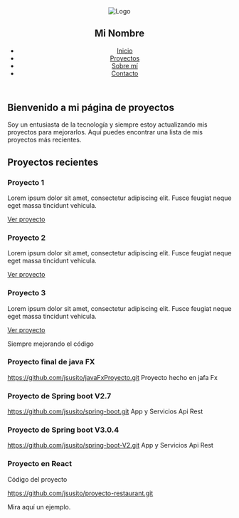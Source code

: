 <!DOCTYPE html>
<html lang="es">
<head>
  <meta charset="UTF-8">
  <meta name="viewport" content="width=device-width, initial-scale=1.0">
  <style>
  /* Estilos generales */

* {
  box-sizing: border-box;
  margin: 0;
  padding: 0;
}

body {
  font-family: Arial, sans-serif;
  font-size: 16px;
  line-height: 1.5;
  background-color: #f9f9f9;
  color: #333;
}

a {
  text-decoration: none;
  color: #333;
}

img {
  max-width: 100%;
  height: auto;
}

/* Encabezado */

header {
  background-color: #fff;
  box-shadow: 0 2px 5px rgba(0,0,0,0.1);
  position: fixed;
  top: 0;
  left: 0;
  width: 100%;
  z-index: 9999;
}

nav {
  display: flex;
  justify-content: space-between;
  align-items: center;
  max-width: 1200px;
  margin: 0 auto;
  padding: 20px;
}

nav ul {
  display: flex;
  list-style: none;
}

nav li {
  margin-left: 20px;
}

nav a {
  font-weight: bold;
  padding: 10px;
  border-radius: 5px;
  transition: background-color 0.2s ease;
}

nav a:hover {
  background-color: #ddd;
}

.logo {
  display: flex;
  align-items: center;
}

.logo h1 {
  font-size: 24px;
  margin-left: 10px;
}

/* Sección de introducción */

.intro {
  max-width: 1200px;
  margin: 100px auto;
  text-align: center;
}

.intro h2 {
  font-size: 36px;
  margin-bottom: 20px;
}

.intro p {
  font-size: 18px;
  line-height: 1.5;
  margin-bottom: 40px;
}

/* Sección de proyectos */

.projects {
  max-width: 1200px;
  margin: 0 auto;
  padding: 40px;
}

.projects h2 {
  font-size: 24px;
  margin-bottom: 20px;
}

.project {
  border: 1px solid #ddd;
  padding: 20px;
  border-radius: 5px;
  margin-bottom: 20px;
}

.project h3 {
  font-size: 18px;
  margin-bottom: 10px;
}

.project p {
  font-size: 16px;
  line-height: 1.5;
  margin-bottom: 20px;
}

.btn {
  display: inline-block;
  background-color: #333;
  color: #fff;
  padding: 10px 20px;
  border-radius: 5px;
  transition: background-color 0.2s ease;
}

.btn:hover {
  background-color: #000;
}

/* Pie de página */

footer {
  background-color: #fff;
  padding: 20px;
  text-align: center;
  margin-top: 40px;
  box-shadow: 0 -2px 5px rgba(0,0,0,0.1);
}

footer p {
  font-size: 16px;
  margin-bottom: 0;
  color: #666;
}

 </style>
  
  <link rel="icon" type="image/png" href="favicon.png">
</head>
<body>
  <header>
    <nav>
      <div class="logo">
        <img src="logo.png" alt="Logo">
        <h1>Mi Nombre</h1>
      </div>
      <ul>
        <li><a href="#">Inicio</a></li>
        <li><a href="#">Proyectos</a></li>
        <li><a href="#">Sobre mí</a></li>
        <li><a href="#">Contacto</a></li>
      </ul>
    </nav>
  </header>
  
  <main>
    <section class="intro">
      <h2>Bienvenido a mi página de proyectos</h2>
      <p>Soy un entusiasta de la tecnología y siempre estoy actualizando mis proyectos para mejorarlos. Aquí puedes encontrar una lista de mis proyectos más recientes.     </p>
    </section>
    <section class="projects">
      <h2>Proyectos recientes</h2>
       <div class="project">
        <h3>Proyecto 1</h3>
        <p>Lorem ipsum dolor sit amet, consectetur adipiscing elit. Fusce feugiat neque eget massa tincidunt vehicula.</p>
        <a href="#" class="btn">Ver proyecto</a>
      </div>
      <div class="project">
        <h3>Proyecto 2</h3>
        <p>Lorem ipsum dolor sit amet, consectetur adipiscing elit. Fusce feugiat neque eget massa tincidunt vehicula.</p>
        <a href="#" class="btn">Ver proyecto</a>
      </div>
      <div class="project">
        <h3>Proyecto 3</h3>
        <p>Lorem ipsum dolor sit amet, consectetur adipiscing elit. Fusce feugiat neque eget massa tincidunt vehicula.</p>
        <a href="#" class="btn">Ver proyecto</a>
      </div>
    </section>
  </main>
  <footer>
    <p>Siempre mejorando el código</p>
  </footer>
</body>
</html>



### Proyecto final de java FX 
https://github.com/jsusito/javaFxProyecto.git Proyecto hecho en jafa Fx

### Proyecto de Spring boot V2.7 
https://github.com/jsusito/spring-boot.git App y Servicios Api Rest

### Proyecto de Spring boot V3.0.4 
https://github.com/jsusito/spring-boot-V2.git App y Servicios Api Rest

### Proyecto en React


Código del proyecto

https://github.com/jsusito/proyecto-restaurant.git  

Mira aquí un ejemplo.
